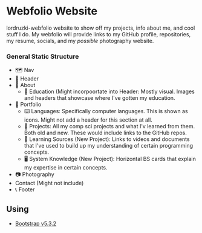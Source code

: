 Webfolio Website
==========
lordruzki-webfolio website to show off my projects, info about me, and cool stuff I do. My webfolio will provide links to my GitHub profile, repositories, my resume, socials, and my *possible* photography website.

### General Static Structure
- 🗺️ Nav
- 🤵 Header
- 🔎 About
    - 🏫 Education (Might incorpoortate into Header: Mostly visual. Images and headers that showcase where I've gotten my education. 
- 📁 Portfolio 
    - ⌨️ Languages: Specifically computer languages. This is shown as icons. Might not add a header for this section at all.
    - 📐 Projects: All my comp sci projects and what I'v learned from them. Both old and new. These would include links to the GitHub repos.
    - 📖 Learning Sources (New Project): Links to videos and documents that I've used to build up my understanding of certain programming concepts.
    - 🖥️ System Knowledge (New Project): Horizontal BS cards that explain my expertise in certain concepts.
- 📷 Photography
- Contact (Might not include)
- 📞 Footer

## Using
- [Bootstrap v5.3.2](https://getbootstrap.com/docs/5.3/getting-started/introduction/)
